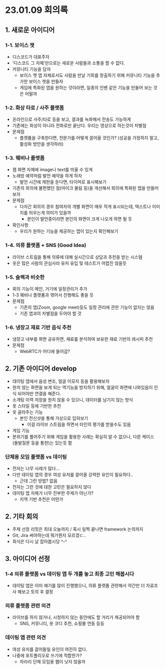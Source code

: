 # 23.01.09 회의록

## 1. 새로운 아이디어

### 1-1. 보이스 챗

- 디스코드가 대표주자
- ‘디스코드 그 자체’만으로는 새로운 사람들과 소통을 할 수 없다.
- 커뮤니티 기능을 담자
    - 보이스 챗 앱 자체로서도 사람을 만날 기회를 창출하기 위해 커뮤니티 기능을 추가한 보이스 챗을 만들자
    - 게임에 특화된 앱을 원하는 것이라면, 일종의 인벤 같은 기능을 만들어 보는 것은 어떨까

### 1-2. 화상 타로 / 사주 플랫폼

- 온라인으로 사주/타로 등을 보고, 결과를 녹화해서 전송도 가능하게
- 기존에는 화상이 아니라 전화로만 끝난다. 우리는 영상으로 하는것이 차별점
- 문제점
    - 플랫폼을 구축한다면, 전문가를 어떻게 끌어올 것인가? (성공을 가정하지 말고, 활성화 방안을 생각하라)

### 1-3. 웨비나 플랫폼

- 캠 화면 자체에 image나 text를 띄울 수 있게
- 노래방 예약처럼 발언 예약을 하게 하자
    - 발언 시간에 제한을 둔다면, 타이머로 표시해보기
- 기존의 회의에 불편했던 점(마이크 물림 등)을 개선해서 회의에 특화된 앱을 만들어보자
- 문제점
    - 다자간 회의의 경우 참여자의 개별 화면이 매우 작게 표시되는데, 텍스트나 이미지를 띄우는게 의미가 있을까
        - 본인이 발언중이라면 본인의 화면이 크게 나오게 하면 될 듯
- 확인사항
    - 우리가 원하는 기능을 제공하는 앱이 있는지 확인해보기

### 1-4.  의류 플랫폼 + SNS (Good Idea)

- 라이브 스트림을 통해 의류에 대해 실시간으로 상담과 추천을 받는 시스템
- 옷은 많은 사람의 관심사라 유저 유입 및 테스트가 어렵진 않을듯

### 1-5. 슬랙과 비슷한

- 회의 기능이 메인, 거기에 일정관리가 추가
- 1-3 웨비나 플랫폼과 엮어서 진행해도 좋을 듯
- 문제점
    - 기존의 앱(Zoom, google meet)등도 일정 관리에 관한 기능이 없지는 않음
    - 기존 앱과의 차별점을 두어야 할 것

### 1-6. 냉장고 재료 기반 음식 추천

- 냉장고 내부를 화면 공유하면, 재료를 분석하여 보유한 재료 기반의 레시피 추천
- 문제점
    - WebRTC가 어디에 들어감?

## 2. 기존 아이디어 develop

- 데이팅 앱에서 음성 변조, 얼굴 이모지 등을 활용해보자
- 원치 않는 화면을 보게 되는 역기능을 방지하기 위해, 얼굴이 화면에 나와있음이 인식 되어야만 연결을 해준다.
- 소개팅 이력 저장을 원치 않을 수 있으니, 데이터를 남기지 않는 방식
- 옷 스타일 등에 기반한 추천
- 옷 골라주는 기능
    - 본인 전신샷을 통해 가상으로 입혀보기
        - 이걸 라이브 스트림을 하면서 타인의 평가를 받을수도 있음
- 게임 기능
- 분위기를 풀어주기 위해 게임을 활용한 사례는 확실히 알 수 없으나, 다른 케이스 (돌발질문 등을 통한)는 있는듯 함

### 단체용 모임 플랫폼 vs 데이팅

- 전자는 너무 사례가 많다…
- 다만 데이팅 앱의 경우 여성 유저를 끌어올 강력한 유인이 필요하다..
    - 근데 그런 방법? 없음
- 전자는 그런 것에 대한 고민은 필요하지 않다
- 데이팅 앱 자체가 너무 진부한 주제가 아닌가?
    - 지역 기반 추천은 어떤가

## 2. 기타 회의

- 주제 선정 리밋은 최대 오늘까지 / 혹시 일찍 끝나면 framework 논의까지
- Git, Jira 써야하는데 뭐가뭔지 모르겠ㄷ..
- 회식은 다시 날 잡아봅시당 ^-^

## 3. 아이디어 선정

### 1-4 의류 플랫폼 vs 데이팅 앱 두 개를 놓고 최종 고민 해봅시다

- 데이팅 앱은 이미 얘기를 많이 진행했으니, 의류 플랫폼 관련해서 약간만 더 자료조사 해보고 토의 후 결정

### 의류 플랫폼 관련 의견

- 라이브를 하지 않거나, 시청하지 않는 동안에도 할 거리가 제공되어야 함
    - SNS, 커뮤니티, 옷 코디 추천, 쇼핑몰 연동 등등

### 데이팅 앱 관련 의견

- 여성 유저를 끌어들일 유인이 여전히 없다.
- 나중에 포트폴리오로 쓰기에 적합한가?
    - 차라리 단체 모임용 웹이 낫지 않을까
